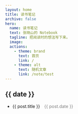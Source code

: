 ```yaml
---
layout: home
title: 读书笔记
archive: false
hero:
  name: 读书笔记
  text: 张晓山的 Notebook
  tagline: 把阅读时的想法写下来。
  image:
  actions:
    - theme: brand
      text: 首页
      link: /
    - theme: alt
      text: 随机文章
      link: /note/test
---
```

<script setup lang="ts">
import { data as posts } from '../../.vitepress/components/archive/note.data.mts'

// 按「年/月」分组
const groupedPosts = posts.reduce((acc, post) => {
  const [year, month] = post.date.split('/').slice(0, 2); // 提取年和月
  const key = `${year}/${month}`;
  if (!acc[key]) acc[key] = [];
  acc[key].push(post);
  return acc;
}, {} as Record<string, typeof posts>);
</script>

<div v-for="(posts, date) in groupedPosts" :key="date">
  <h2>{{ date }}</h2>
  <ul>
    <li v-for="post in posts" :key="post.url">
      <a :href="post.url">{{ post.title }}</a>
      <span style="color: gray; margin-left: 10px;">
        {{ post.date }}
      </span>
    </li>
  </ul>
</div>